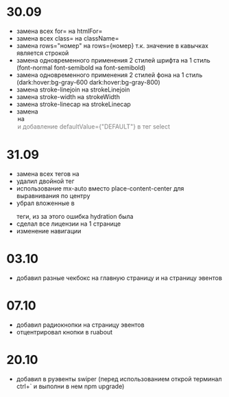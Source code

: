 30.09
=====

- замена всех for= на htmlFor=
- замена всех class= на className=
- замена rows="номер" на rows={номер} т.к. значение в кавычках является строкой
- замена одновременного применения 2 стилей шрифта на 1 стиль (font-normal font-semibold на font-semibold)
- замена одновременного применения 2 стилей фона на 1 стиль (dark:hover:bg-gray-600 dark:hover:bg-gray-800)
- замена stroke-linejoin на strokeLinejoin
- замена stroke-width на strokeWidth
- замена stroke-linecap на strokeLinecap
- замена <option selected> на <option value="DEFAULT" disabled> и добавление defaultValue={"DEFAULT"} в тег select

31.09
=====

- замена всех тегов <a></a> на <Link></Link>
- удалил двойной тег <div className="w-full"><div className="w-full"></div></div>
- использование mx-auto вместо place-content-center для выравнивания по центру
- убрал вложенные в <p></p> теги, из за этого ошибка hydration была
- сделал все лицензии на 1 странице
- изменение навигации

03.10
=====

- добавил разные чекбокс на главную страницу и на страницу эвентов

07.10
=====

- добавил радиокнопки на страницу эвентов
- отцентрировал кнопки в ruabout

20.10
=====

- добавил в руэвенты swiper (перед использованием открой терминал ctrl+` и выполни в нем npm upgrade)
